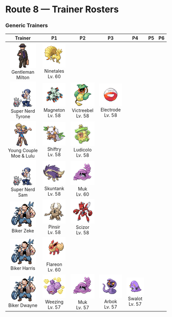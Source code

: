 # Route 8 — Trainer Rosters

### Generic Trainers

| Trainer | P1 | P2 | P3 | P4 | P5 | P6 |
|:-------:|:--:|:--:|:--:|:--:|:--:|:--:|
| ![Gentleman Milton](../../assets/trainers/gentleman.png "Gentleman Milton")<br>Gentleman Milton | ![Ninetales](../../assets/sprites/ninetales/front.gif "Ninetales: Its nine beautiful tails are filled with a wondrous energy that could keep it alive for 1,000 years.")<br>Ninetales<br>Lv. 60 |
| ![Super Nerd Tyrone](../../assets/trainers/super_nerd.png "Super Nerd Tyrone")<br>Super Nerd Tyrone | ![Magneton](../../assets/sprites/magneton/front.gif "Magneton: The MAGNEMITE are united by a magnetism so powerful, it dries all moisture in its vicinity.")<br>Magneton<br>Lv. 58 | ![Victreebel](../../assets/sprites/victreebel/front.gif "Victreebel: This horrifying plant Pokémon attracts prey with aromatic honey, then melts them in its mouth.")<br>Victreebel<br>Lv. 58 | ![Electrode](../../assets/sprites/electrode/front.gif "Electrode: It stores an overflowing amount of electric energy inside its body. Even a small shock makes it explode.")<br>Electrode<br>Lv. 58 |
| ![Young Couple Moe & Lulu](../../assets/trainers/young_couple.png "Young Couple Moe & Lulu")<br>Young Couple Moe & Lulu | ![Shiftry](../../assets/sprites/shiftry/front.gif "Shiftry: It lives quietly in the deep forest. It is said to create chilly winter winds with the fans it holds.")<br>Shiftry<br>Lv. 58 | ![Ludicolo](../../assets/sprites/ludicolo/front.gif "Ludicolo: If it hears festive music, it begins moving in rhythm in order to amplify its power.")<br>Ludicolo<br>Lv. 58 |
| ![Super Nerd Sam](../../assets/trainers/super_nerd.png "Super Nerd Sam")<br>Super Nerd Sam | ![Skuntank](../../assets/sprites/skuntank/front.gif "Skuntank: It attacks by spraying a repugnant fluid from its tail, but the stench dulls after a few squirts.")<br>Skuntank<br>Lv. 58 | ![Muk](../../assets/sprites/muk/front.gif "Muk: Its body is made of a powerful poison. Touching it accidentally will cause a fever that requires bed rest.")<br>Muk<br>Lv. 60 |
| ![Biker Zeke](../../assets/trainers/biker.png "Biker Zeke")<br>Biker Zeke | ![Pinsir](../../assets/sprites/pinsir/front.gif "Pinsir: It swings its long pincer horns wildly to attack. During cold periods, it hides deep in forests.")<br>Pinsir<br>Lv. 58 | ![Scizor](../../assets/sprites/scizor/front.gif "Scizor: Its wings are not used for flying. They are flapped at high speed to adjust its body temperature.")<br>Scizor<br>Lv. 58 |
| ![Biker Harris](../../assets/trainers/biker.png "Biker Harris")<br>Biker Harris | ![Flareon](../../assets/sprites/flareon/front.gif "Flareon: It fluffs out its fur collar to cool down its body temperature, which can reach 1,650 degrees Fahrenheit.")<br>Flareon<br>Lv. 60 |
| ![Biker Dwayne](../../assets/trainers/biker.png "Biker Dwayne")<br>Biker Dwayne | ![Weezing](../../assets/sprites/weezing/front.gif "Weezing: Top-grade perfume is made using its internal poison gases by diluting them to the highest level.")<br>Weezing<br>Lv. 57 | ![Muk](../../assets/sprites/muk/front.gif "Muk: Its body is made of a powerful poison. Touching it accidentally will cause a fever that requires bed rest.")<br>Muk<br>Lv. 57 | ![Arbok](../../assets/sprites/arbok/front.gif "Arbok: With a very vengeful nature, it won’t give up the chase, no matter how far, once it targets its prey.")<br>Arbok<br>Lv. 57 | ![Swalot](../../assets/sprites/swalot/front.gif "Swalot: It gulps anything that fits in its mouth. Its special enzymes can dissolve anything.")<br>Swalot<br>Lv. 57 |

